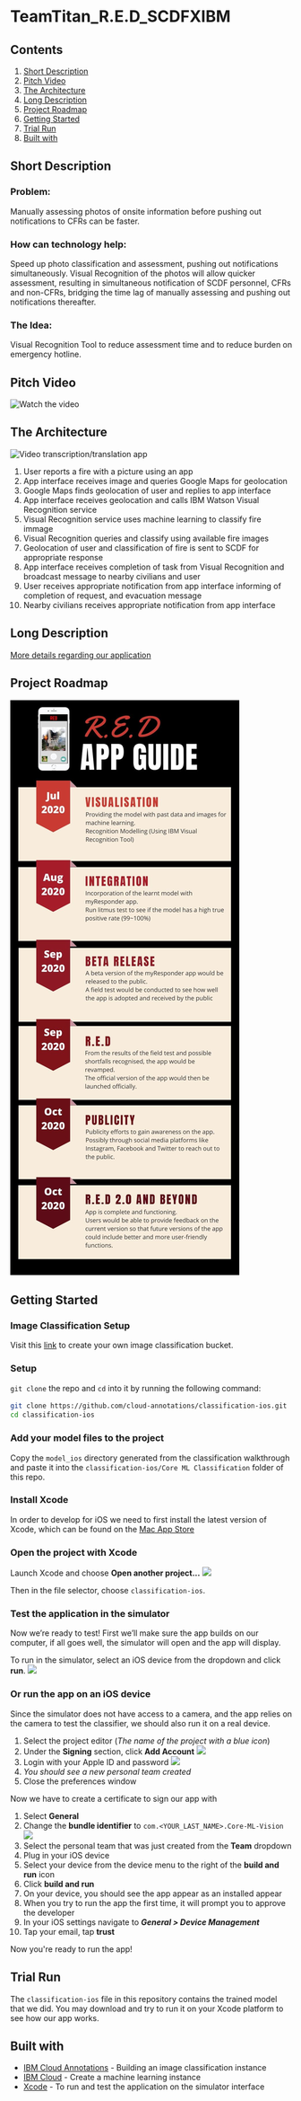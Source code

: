 # TeamTitan_R.E.D_SCDFXIBM

## Contents

1. [Short Description](#short-description)
1. [Pitch Video](#pitch-video)
1. [The Architecture](#the-architecture)
1. [Long Description](#long-description)
1. [Project Roadmap](#project-roadmap)
1. [Getting Started](#getting-started)
1. [Trial Run](#trial-run)
1. [Built with](#built-with)

## Short Description

### Problem: 
Manually assessing photos of onsite information before pushing out notifications to CFRs can be faster.
### How can technology help: 
Speed up photo classification and assessment, pushing out notifications simultaneously. Visual Recognition of the photos will allow quicker assessment, resulting in simultaneous notification of SCDF personnel, CFRs and non-CFRs, bridging the time lag of manually assessing and pushing out notifications thereafter.
### The Idea:
Visual Recognition Tool to reduce assessment time and to reduce burden on emergency hotline.

## Pitch Video
![Watch the video](https://youtu.be/gJr4B99tME0)

## The Architecture
![Video transcription/translation app](https://github.com/luajunan/TeamTitan_R.E.D_SCDFXIBM/blob/master/architect.jpeg)

1. User reports a fire with a picture using an app
2. App interface receives image and queries Google Maps for geolocation
3. Google Maps finds geolocation of user and replies to app interface
4. App interface receives geolocation and calls IBM Watson Visual Recognition service
5. Visual Recognition service uses machine learning to classify fire immage
6. Visual Recognition queries and classify using available fire images
7. Geolocation of user and classification of fire is sent to SCDF for appropriate response
8. App interface receives completion of task from Visual Recognition and broadcast message to nearby civilians and user
9. User receives appropriate notification from app interface informing of completion of request, and evacuation message
10. Nearby civilians receives appropriate notification from app interface

## Long Description
[More details regarding our application](DESCRIPTION.md)

## Project Roadmap

![Roadmap](RED.jpg)

## Getting Started

### Image Classification Setup
Visit this [link](https://cloud.annotations.ai/workshops/classification/index.html) to create your own image classification bucket.

### Setup
`git clone` the repo and `cd` into it by running the following command:

```bash
git clone https://github.com/cloud-annotations/classification-ios.git
cd classification-ios
```

### Add your model files to the project
Copy the `model_ios` directory generated from the classification walkthrough and paste it into the `classification-ios/Core ML Classification` folder of this repo.

### Install Xcode
In order to develop for iOS we need to first install the latest version of Xcode, which can be found on the [Mac App Store](https://itunes.apple.com/us/app/xcode/id497799835?mt=12)

### Open the project with Xcode
Launch Xcode and choose **Open another project...**
![](https://d2mxuefqeaa7sj.cloudfront.net/s_50BD1551C2CA022B9CF9D8DF0A28275DB7ACF3DBDD5764C0CB12B3AF3B1E0766_1541995654686_Screen+Shot+2018-11-11+at+10.18.30+PM.png)

Then in the file selector, choose `classification-ios`.

### Test the application in the simulator
Now we’re ready to test! First we’ll make sure the app builds on our computer, if all goes well, the simulator will open and the app will display.

To run in the simulator, select an iOS device from the dropdown and click **run**.
![](https://d2mxuefqeaa7sj.cloudfront.net/s_50BD1551C2CA022B9CF9D8DF0A28275DB7ACF3DBDD5764C0CB12B3AF3B1E0766_1541996500409_Screen+Shot+2018-11-11+at+10.25.24+PM2.png)

### Or run the app on an iOS device
Since the simulator does not have access to a camera, and the app relies on the camera to test the classifier, we should also run it on a real device.


1. Select the project editor (*The name of the project with a blue icon*)
1. Under the **Signing** section, click **Add Account**
![](https://bourdakos1.github.io/deprecated-cloud-annotations/assets/add_account.png)
1. Login with your Apple ID and password
![](https://bourdakos1.github.io/deprecated-cloud-annotations/assets/xcode_add_account.png)
1. *You should see a new personal team created*
1. Close the preferences window

Now we have to create a certificate to sign our app with
1. Select **General**
1. Change the **bundle identifier** to `com.<YOUR_LAST_NAME>.Core-ML-Vision`
![](https://bourdakos1.github.io/deprecated-cloud-annotations/assets/change_identifier.png)
1. Select the personal team that was just created from the **Team** dropdown
1. Plug in your iOS device
1. Select your device from the device menu to the right of the **build and run** icon
1. Click **build and run**
1. On your device, you should see the app appear as an installed appear
1. When you try to run the app the first time, it will prompt you to approve the developer
1. In your iOS settings navigate to ***General > Device Management***
1. Tap your email, tap **trust**

Now you're ready to run the app!

## Trial Run
The `classification-ios` file in this repository contains the trained model that we did. You may download and try to run it on your Xcode platform to see how our app works.

## Built with
* [IBM Cloud Annotations](https://cloud.annotations.ai/) - Building an image classification instance
* [IBM Cloud](https://cloud.ibm.com/) - Create a machine learning instance
* [Xcode](https://developer.apple.com/xcode/) - To run and test the application on the simulator interface

